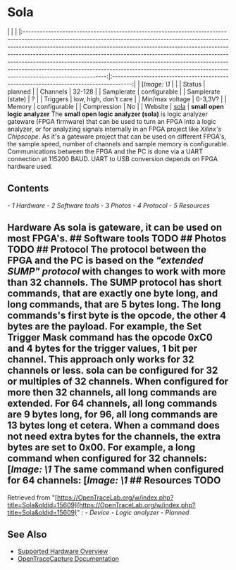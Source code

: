 # Sola
| | | |:-----------------------------------------------------------------------------------------------------------------------------------------------------------------------------------------------------------------------------------------------------------------------------------------------------------------------------------------------------------------------------------------------------------------------------------------------------------------------------------------------------------------:|:-------------------------------------------------------------------------------------:| | [*Image: \1* | | | Status | planned | | Channels | 32-128 | | Samplerate | configurable | | Samplerate (state) | ? | | Triggers | low, high, don't care | | Min/max voltage | 0-3,3V? | | Memory | configurable | | Compression | No | | Website | [sola](https://github.com/riktw/sola) | **small open logic analyzer** The **small open logic analyzer (sola)** is logic analyzer gateware (FPGA firmware) that can be used to turn an FPGA into a logic analyzer, or for analyzing signals internally in an FPGA project like *Xilinx's Chipscope*. As it's a gateware project that can be used on different FPGA's, the sample speed, number of channels and sample memory is configurable. Communications between the FPGA and the PC is done via a UART connection at 115200 BAUD. UART to USB conversion depends on FPGA hardware used.
## Contents
\- *1 Hardware* \- *2 Software tools* \- *3 Photos* \- *4 Protocol* \- *5 Resources*
## Hardware As sola is gateware, it can be used on most FPGA's. ## Software tools TODO ## Photos TODO ## Protocol The protocol between the FPGA and the PC is based on the *"extended SUMP" protocol* with changes to work with more than 32 channels. The SUMP protocol has short commands, that are exactly one byte long, and long commands, that are 5 bytes long. The long commands's first byte is the opcode, the other 4 bytes are the payload. For example, the Set Trigger Mask command has the opcode 0xC0 and 4 bytes for the trigger values, 1 bit per channel. This approach only works for 32 channels or less. sola can be configured for 32 or multiples of 32 channels. When configured for more then 32 channels, all long commands are extended. For 64 channels, all long commands are 9 bytes long, for 96, all long commands are 13 bytes long et cetera. When a command does not need extra bytes for the channels, the extra bytes are set to 0x00. For example, a long command when configured for 32 channels: [*Image: \1* The same command when configured for 64 channels: [*Image: \1* ## Resources TODO
Retrieved from "[https://OpenTraceLab.org/w/index.php?title=Sola&oldid=15609](https://OpenTraceLab.org/w/index.php?title=Sola&oldid=15609)"
: \- *Device* \- *Logic analyzer* \- *Planned*
## See Also
- [Supported Hardware Overview](../supported-hardware.md)
- [OpenTraceCapture Documentation](../../opentracecapture/overview.md)
